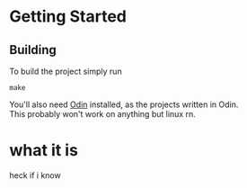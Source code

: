 # Getting Started

## Building
To build the project simply run 

```shell
make
```

You'll also need [Odin](https://odin-lang.org) installed, as the projects written in Odin.\
This probably won't work on anything but linux rn.

# what it is
heck if i know
